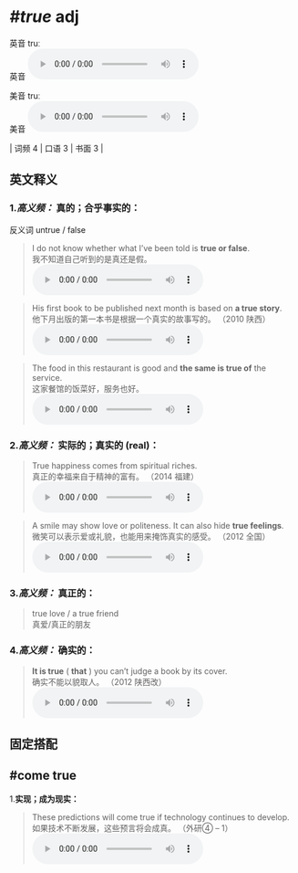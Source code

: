 # ***\#true*** adj
英音 truː  
英音
<audio src="./media/true-B.aac" controls="controls"></audio>

美音 truː  
美音
<audio src="./media/true.aac" controls="controls"></audio>



| 词频 4 | 口语 3 | 书面 3 |  

英文释义
---
### 1.*高义频：* **真的；合乎事实的：**  
反义词 untrue / false 

 > I do not know whether what I’ve been told is **true or false**.  
 > 我不知道自己听到的是真还是假。    
<audio src="./media/true3.aac" controls="controls"></audio>

 > His first book to be published next month is based on **a true story**.  
 > 他下月出版的第一本书是根据一个真实的故事写的。  （2010 陕西）  
<audio src="./media/true4.aac" controls="controls"></audio>

 > The food in this restaurant is good and **the same is true of** the service.  
 > 这家餐馆的饭菜好，服务也好。    
<audio src="./media/true-2.aac" controls="controls"></audio>

### 2.*高义频：* **实际的；真实的 (real)：**  

 > True happiness comes from spiritual riches.  
 > 真正的幸福来自于精神的富有。  （2014 福建）  
<audio src="./media/true6.aac" controls="controls"></audio>

 > A smile may show love or politeness. It can also hide **true feelings**.  
 > 微笑可以表示爱或礼貌，也能用来掩饰真实的感受。  （2012 全国）  
<audio src="./media/true7.aac" controls="controls"></audio>

### 3.*高义频：* **真正的：**  

 > true love / a true friend  
 > 真爱/真正的朋友    

### 4.*高义频：* **确实的：**  

 > **It is true** ( **that** ) you can’t judge a book by its cover.  
 > 确实不能以貌取人。  （2012 陕西改）  
<audio src="./media/true8.aac" controls="controls"></audio>


固定搭配
---
## \#come true
1.**实现；成为现实：**  

 > These predictions will come true if technology continues to develop.  
 > 如果技术不断发展，这些预言将会成真。  （外研④ – 1）  
<audio src="./media/true-3.aac" controls="controls"></audio>


